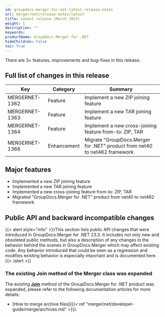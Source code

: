 ```yaml
---
id: groupdocs-merger-for-net-latest-release-notes
url: merger/net/release-notes/latest
title: Latest release (March 2023)
weight: 1
description: ""
keywords: 
productName: GroupDocs.Merger for .NET
hideChildren: False
toc: True
---
```


There are 3+ features, improvements and bug-fixes in this release.

## Full list of changes in this release

| Key | Category | Summary |
| --- | --- | --- |
| MERGERNET-1362 |  Feature | Implement a new ZIP joining feature |
| MERGERNET-1363 |  Feature | Implement a new TAR joining feature |
| MERGERNET-1364 |  Feature | Implement a new cross-joining feature from-to: ZIP, TAR |
| MERGERNET-1366 |  Enhancement | Migrate "GroupDocs.Merger for .NET" product from net40 to net462 framework |


## Major features

* Implemented a new ZIP joining feature
* Implemented a new TAR joining feature
* Implemented a new cross-joining feature from-to: ZIP, TAR
* Migrated "GroupDocs.Merger for .NET" product from net40 to net462 framework


## Public API and backward incompatible changes

{{< alert style="info" >}}This section lists public API changes that were introduced in GroupDocs.Merger for .NET 23.3. It includes not only new and obsoleted public methods, but also a description of any changes in the behavior behind the scenes in GroupDocs.Merger which may affect existing code. Any behavior introduced that could be seen as a regression and modifies existing behavior is especially important and is documented here.{{< /alert >}}


### The existing Join method of the Merger class was expanded

The existing **[Join](https://reference.groupdocs.com/merger/net/groupdocs.merger/merger/join/)** method of the GroupDocs.Merger for .NET product was expanded, please refer to the following documentation articles for more details:

*   [How to merge archive files]({{< ref "merger/net/developer-guide/merge/archives.md" >}}).
